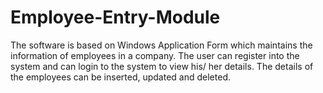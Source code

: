 # Employee-Entry-Module
The software is based on Windows Application Form which maintains the information of employees in a company. The user can register into the system and can login to the system to view his/ her details. The details of the employees can be inserted, updated and deleted.
